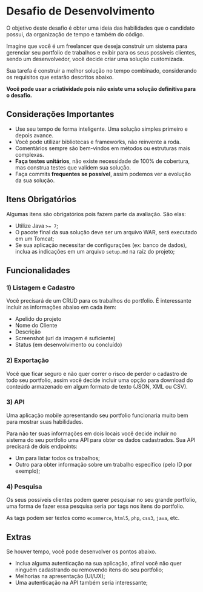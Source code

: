 # Desafio de Desenvolvimento

O objetivo deste desafio é obter uma ideia das habilidades que o candidato possui, da organização de tempo e também do código.

Imagine que você é um freelancer que deseja construir um sistema para gerenciar seu portfolio de trabalhos e exibir para os seus possíveis clientes, sendo um desenvolvedor, você decide criar uma solução customizada.

Sua tarefa é construir a melhor solução no tempo combinado, considerando os requisitos que estarão descritos abaixo.

**Você pode usar a criatividade pois não existe uma solução definitiva para o desafio.**

## Considerações Importantes

- Use seu tempo de forma inteligente. Uma solução simples primeiro e depois avance.
- Você pode utilizar bibliotecas e frameworks, não reinvente a roda.
- Comentários sempre são bem-vindos em métodos ou estruturas mais complexas.
- **Faça testes unitários**, não existe necessidade de 100% de cobertura, mas construa testes que validem sua solução.
- Faça commits **frequentes se possível**, assim podemos ver a evolução da sua solução.


## Itens Obrigatórios

Algumas itens são obrigatórios pois fazem parte da avaliação. São elas:

- Utilize Java `>= 7`;
- O pacote final da sua solução deve ser um arquivo WAR, será executado em um Tomcat;
- Se sua aplicação necessitar de configurações (ex: banco de dados), inclua as indicações em um arquivo `setup.md` na raíz do projeto;

## Funcionalidades

### 1) Listagem e Cadastro

Você precisará de um CRUD para os trabalhos do portfolio. É interessante incluir as informações abaixo em cada item:

- Apelido do projeto
- Nome do Cliente
- Descrição
- Screenshot (url da imagem é suficiente)
- Status (em desenvolvimento ou concluído)

### 2) Exportação

Você que ficar seguro e não quer correr o risco de perder o cadastro de todo seu portfolio, assim você decide incluir uma opção para download do conteúdo armazenado em algum formato de texto (JSON, XML ou CSV).

### 3) API

Uma aplicação mobile apresentando seu portfolio funcionaria muito bem para mostrar suas habilidades.

Para não ter suas informações em dois locais você decide incluir no sistema do seu portfolio uma API para obter os dados cadastrados. Sua API precisará de dois endpoints:

- Um para listar todos os trabalhos;
- Outro para obter informação sobre um trabalho específico (pelo ID por exemplo);

### 4) Pesquisa

Os seus possíveis clientes podem querer pesquisar no seu grande portfolio, uma forma de fazer essa pesquisa seria por tags nos itens do portfolio.

As tags podem ser textos como `ecommerce`, `html5`, `php`, `css3`, `java`, etc.

## Extras

Se houver tempo, você pode desenvolver os pontos abaixo.

- Inclua alguma autenticação na sua aplicação, afinal você não quer ninguém cadastrando ou removendo itens do seu portfolio;
- Melhorias na apresentação (UI/UX);
- Uma autenticação na API também seria interessante;
